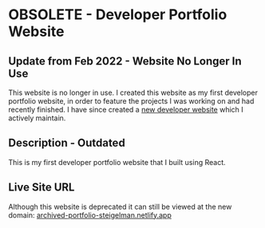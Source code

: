 # OBSOLETE - Developer Portfolio Website

## Update from Feb 2022 - Website No Longer In Use
This website is no longer in use. I created this website as my first developer portfolio website, in order to feature the projects I was working on and had recently finished. I have since created a [new developer website](https://www.helloimjoey.com/) which I actively maintain.

## Description - Outdated
This is my first developer portfolio website that I built using React. 

## Live Site URL
Although this website is deprecated it can still be viewed at the new domain: [archived-portfolio-steigelman.netlify.app](archived-portfolio-steigelman.netlify.app)
